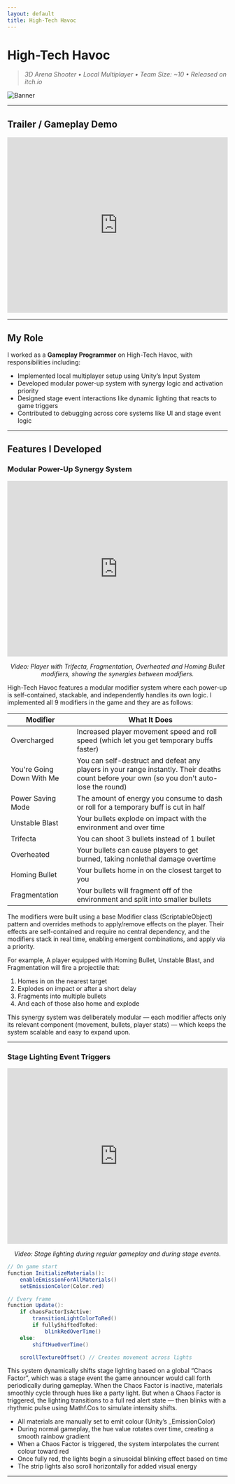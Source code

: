```yaml
---
layout: default
title: High-Tech Havoc
---
```


# High-Tech Havoc

> *3D Arena Shooter • Local Multiplayer • Team Size: ~10 • Released on itch.io*

![Banner](https://img.itch.zone/aW1nLzE2MDMxMjg1LnBuZw==/original/%2B60ABF.png)

---

## Trailer / Gameplay Demo

<iframe width="100%" height="400" src="https://www.youtube.com/embed/IQU4GTxazKo" frameborder="0" allowfullscreen></iframe>

---

## My Role

I worked as a **Gameplay Programmer** on High-Tech Havoc, with responsibilities including:

- Implemented local multiplayer setup using Unity’s Input System
- Developed modular power-up system with synergy logic and activation priority
- Designed stage event interactions like dynamic lighting that reacts to game triggers
- Contributed to debugging across core systems like UI and stage event logic

---

## Features I Developed

### Modular Power-Up Synergy System


<iframe width="100%" height="400" src="https://www.youtube.com/embed/NCzqtsM5GEU" frameborder="0" allowfullscreen></iframe>
<p style="text-align: center;"><em>Video: Player with Trifecta, Fragmentation, Overheated and Homing Bullet modifiers, showing the synergies between modifiers.</em></p>

High-Tech Havoc features a modular modifier system where each power-up is self-contained, stackable, and independently handles its own logic. I implemented all 9 modifiers in the game and they are as follows:

| Modifier | What It Does |
|----------|--------------|
| Overcharged | Increased player movement speed and roll speed (which let you get temporary buffs faster) |
| You're Going Down With Me | You can self-destruct and defeat any players in your range instantly. Their deaths count before your own (so you don't auto-lose the round) |
| Power Saving Mode | The amount of energy you consume to dash or roll for a temporary buff is cut in half |
| Unstable Blast | Your bullets explode on impact with the environment and over time |
| Trifecta | You can shoot 3 bullets instead of 1 bullet |
| Overheated | Your bullets can cause players to get burned, taking nonlethal damage overtime |
| Homing Bullet | Your bullets home in on the closest target to you |
| Fragmentation | Your bullets will fragment off of the environment and split into smaller bullets |

The modifiers were built using a base Modifier class (ScriptableObject) pattern and overrides methods to apply/remove effects on the player. Their effects are self-contained and require no central dependency, and the modifiers stack in real time, enabling emergent combinations, and apply via a priority.

For example, A player equipped with Homing Bullet, Unstable Blast, and Fragmentation will fire a projectile that:

1. Homes in on the nearest target
2. Explodes on impact or after a short delay
3. Fragments into multiple bullets
4. And each of those also home and explode

This synergy system was deliberately modular — each modifier affects only its relevant component (movement, bullets, player stats) — which keeps the system scalable and easy to expand upon.

---

### Stage Lighting Event Triggers


<iframe width="100%" height="400" src="https://www.youtube.com/embed/GtAqf0BbFYE" frameborder="0" allowfullscreen></iframe>
<p style="text-align: center;"><em>Video: Stage lighting during regular gameplay and during stage events.</em></p>

```csharp
// On game start
function InitializeMaterials():
    enableEmissionForAllMaterials()
    setEmissionColor(Color.red)

// Every frame
function Update():
    if chaosFactorIsActive:
        transitionLightColorToRed()
        if fullyShiftedToRed:
            blinkRedOverTime()
    else:
        shiftHueOverTime()

    scrollTextureOffset() // Creates movement across lights
```

This system dynamically shifts stage lighting based on a global “Chaos Factor”, which was a stage event the game announcer would call forth periodically during gameplay. When the Chaos Factor is inactive, materials smoothly cycle through hues like a party light. But when a Chaos Factor is triggered, the lighting transitions to a full red alert state — then blinks with a rhythmic pulse using Mathf.Cos to simulate intensity shifts.

- All materials are manually set to emit colour (Unity’s _EmissionColor)
- During normal gameplay, the hue value rotates over time, creating a smooth rainbow gradient
- When a Chaos Factor is triggered, the system interpolates the current colour toward red
- Once fully red, the lights begin a sinusoidal blinking effect based on time
- The strip lights also scroll horizontally for added visual energy

---
